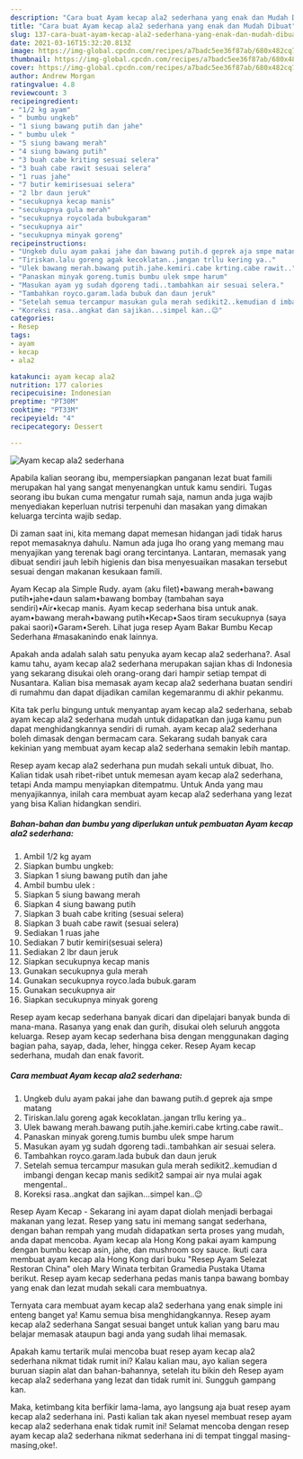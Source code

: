 ```yaml
---
description: "Cara buat Ayam kecap ala2 sederhana yang enak dan Mudah Dibuat"
title: "Cara buat Ayam kecap ala2 sederhana yang enak dan Mudah Dibuat"
slug: 137-cara-buat-ayam-kecap-ala2-sederhana-yang-enak-dan-mudah-dibuat
date: 2021-03-16T15:32:20.813Z
image: https://img-global.cpcdn.com/recipes/a7badc5ee36f87ab/680x482cq70/ayam-kecap-ala2-sederhana-foto-resep-utama.jpg
thumbnail: https://img-global.cpcdn.com/recipes/a7badc5ee36f87ab/680x482cq70/ayam-kecap-ala2-sederhana-foto-resep-utama.jpg
cover: https://img-global.cpcdn.com/recipes/a7badc5ee36f87ab/680x482cq70/ayam-kecap-ala2-sederhana-foto-resep-utama.jpg
author: Andrew Morgan
ratingvalue: 4.8
reviewcount: 3
recipeingredient:
- "1/2 kg ayam"
- " bumbu ungkeb"
- "1 siung bawang putih dan jahe"
- " bumbu ulek "
- "5 siung bawang merah"
- "4 siung bawang putih"
- "3 buah cabe kriting sesuai selera"
- "3 buah cabe rawit sesuai selera"
- "1 ruas jahe"
- "7 butir kemirisesuai selera"
- "2 lbr daun jeruk"
- "secukupnya kecap manis"
- "secukupnya gula merah"
- "secukupnya roycolada bubukgaram"
- "secukupnya air"
- "secukupnya minyak goreng"
recipeinstructions:
- "Ungkeb dulu ayam pakai jahe dan bawang putih.d geprek aja smpe matang"
- "Tiriskan.lalu goreng agak kecoklatan..jangan trllu kering ya.."
- "Ulek bawang merah.bawang putih.jahe.kemiri.cabe krting.cabe rawit.."
- "Panaskan minyak goreng.tumis bumbu ulek smpe harum"
- "Masukan ayam yg sudah dgoreng tadi..tambahkan air sesuai selera."
- "Tambahkan royco.garam.lada bubuk dan daun jeruk"
- "Setelah semua tercampur masukan gula merah sedikit2..kemudian d imbangi dengan kecap manis sedikit2 sampai air nya mulai agak mengental.."
- "Koreksi rasa..angkat dan sajikan...simpel kan..😉"
categories:
- Resep
tags:
- ayam
- kecap
- ala2

katakunci: ayam kecap ala2 
nutrition: 177 calories
recipecuisine: Indonesian
preptime: "PT30M"
cooktime: "PT33M"
recipeyield: "4"
recipecategory: Dessert

---
```



![Ayam kecap ala2 sederhana](https://img-global.cpcdn.com/recipes/a7badc5ee36f87ab/680x482cq70/ayam-kecap-ala2-sederhana-foto-resep-utama.jpg)

Apabila kalian seorang ibu, mempersiapkan panganan lezat buat famili merupakan hal yang sangat menyenangkan untuk kamu sendiri. Tugas seorang ibu bukan cuma mengatur rumah saja, namun anda juga wajib menyediakan keperluan nutrisi terpenuhi dan masakan yang dimakan keluarga tercinta wajib sedap.

Di zaman  saat ini, kita memang dapat memesan hidangan jadi tidak harus repot memasaknya dahulu. Namun ada juga lho orang yang memang mau menyajikan yang terenak bagi orang tercintanya. Lantaran, memasak yang dibuat sendiri jauh lebih higienis dan bisa menyesuaikan masakan tersebut sesuai dengan makanan kesukaan famili. 

Ayam Kecap ala Simple Rudy. ayam (aku filet)•bawang merah•bawang putih•jahe•daun salam•bawang bombay (tambahan saya sendiri)•Air•kecap manis. Ayam kecap sederhana bisa untuk anak. ayam•bawang merah•bawang putih•Kecap•Saos tiram secukupnya (saya pakai saori)•Garam•Sereh. Lihat juga resep Ayam Bakar Bumbu Kecap Sederhana #masakanindo enak lainnya.

Apakah anda adalah salah satu penyuka ayam kecap ala2 sederhana?. Asal kamu tahu, ayam kecap ala2 sederhana merupakan sajian khas di Indonesia yang sekarang disukai oleh orang-orang dari hampir setiap tempat di Nusantara. Kalian bisa memasak ayam kecap ala2 sederhana buatan sendiri di rumahmu dan dapat dijadikan camilan kegemaranmu di akhir pekanmu.

Kita tak perlu bingung untuk menyantap ayam kecap ala2 sederhana, sebab ayam kecap ala2 sederhana mudah untuk didapatkan dan juga kamu pun dapat menghidangkannya sendiri di rumah. ayam kecap ala2 sederhana boleh dimasak dengan bermacam cara. Sekarang sudah banyak cara kekinian yang membuat ayam kecap ala2 sederhana semakin lebih mantap.

Resep ayam kecap ala2 sederhana pun mudah sekali untuk dibuat, lho. Kalian tidak usah ribet-ribet untuk memesan ayam kecap ala2 sederhana, tetapi Anda mampu menyiapkan ditempatmu. Untuk Anda yang mau menyajikannya, inilah cara membuat ayam kecap ala2 sederhana yang lezat yang bisa Kalian hidangkan sendiri.

<!--inarticleads1-->

##### Bahan-bahan dan bumbu yang diperlukan untuk pembuatan Ayam kecap ala2 sederhana:

1. Ambil 1/2 kg ayam
1. Siapkan  bumbu ungkeb:
1. Siapkan 1 siung bawang putih dan jahe
1. Ambil  bumbu ulek :
1. Siapkan 5 siung bawang merah
1. Siapkan 4 siung bawang putih
1. Siapkan 3 buah cabe kriting (sesuai selera)
1. Siapkan 3 buah cabe rawit (sesuai selera)
1. Sediakan 1 ruas jahe
1. Sediakan 7 butir kemiri(sesuai selera)
1. Sediakan 2 lbr daun jeruk
1. Siapkan secukupnya kecap manis
1. Gunakan secukupnya gula merah
1. Gunakan secukupnya royco.lada bubuk.garam
1. Gunakan secukupnya air
1. Siapkan secukupnya minyak goreng


Resep ayam kecap sederhana banyak dicari dan dipelajari banyak bunda di mana-mana. Rasanya yang enak dan gurih, disukai oleh seluruh anggota keluarga. Resep ayam kecap sederhana bisa dengan menggunakan daging bagian paha, sayap, dada, leher, hingga ceker. Resep Ayam kecap sederhana, mudah dan enak favorit. 

<!--inarticleads2-->

##### Cara membuat Ayam kecap ala2 sederhana:

1. Ungkeb dulu ayam pakai jahe dan bawang putih.d geprek aja smpe matang
1. Tiriskan.lalu goreng agak kecoklatan..jangan trllu kering ya..
1. Ulek bawang merah.bawang putih.jahe.kemiri.cabe krting.cabe rawit..
1. Panaskan minyak goreng.tumis bumbu ulek smpe harum
1. Masukan ayam yg sudah dgoreng tadi..tambahkan air sesuai selera.
1. Tambahkan royco.garam.lada bubuk dan daun jeruk
1. Setelah semua tercampur masukan gula merah sedikit2..kemudian d imbangi dengan kecap manis sedikit2 sampai air nya mulai agak mengental..
1. Koreksi rasa..angkat dan sajikan...simpel kan..😉


Resep Ayam Kecap - Sekarang ini ayam dapat diolah menjadi berbagai makanan yang lezat. Resep yang satu ini memang sangat sederhana, dengan bahan rempah yang mudah didapatkan serta proses yang mudah, anda dapat mencoba. Ayam kecap ala Hong Kong pakai ayam kampung dengan bumbu kecap asin, jahe, dan mushroom soy sauce. Ikuti cara membuat ayam kecap ala Hong Kong dari buku &#34;Resep Ayam Selezat Restoran China&#34; oleh Mary Winata terbitan Gramedia Pustaka Utama berikut. Resep ayam kecap sederhana pedas manis tanpa bawang bombay yang enak dan lezat mudah sekali cara membuatnya. 

Ternyata cara membuat ayam kecap ala2 sederhana yang enak simple ini enteng banget ya! Kamu semua bisa menghidangkannya. Resep ayam kecap ala2 sederhana Sangat sesuai banget untuk kalian yang baru mau belajar memasak ataupun bagi anda yang sudah lihai memasak.

Apakah kamu tertarik mulai mencoba buat resep ayam kecap ala2 sederhana nikmat tidak rumit ini? Kalau kalian mau, ayo kalian segera buruan siapin alat dan bahan-bahannya, setelah itu bikin deh Resep ayam kecap ala2 sederhana yang lezat dan tidak rumit ini. Sungguh gampang kan. 

Maka, ketimbang kita berfikir lama-lama, ayo langsung aja buat resep ayam kecap ala2 sederhana ini. Pasti kalian tak akan nyesel membuat resep ayam kecap ala2 sederhana enak tidak rumit ini! Selamat mencoba dengan resep ayam kecap ala2 sederhana nikmat sederhana ini di tempat tinggal masing-masing,oke!.

